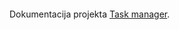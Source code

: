 <object data="https://drive.google.com/file/d/1UAkGtdL_DwBD4olPj5uwqKBy_s6lsyY2/view?usp=sharing" type="application/pdf" width="700px" height="700px">
    <embed src="https://drive.google.com/file/d/1UAkGtdL_DwBD4olPj5uwqKBy_s6lsyY2/view?usp=sharing">
        <p>Dokumentacija projekta <a href="https://drive.google.com/file/d/1UAkGtdL_DwBD4olPj5uwqKBy_s6lsyY2/view?usp=sharing">Task manager</a>.</p>
    </embed>
</object>
